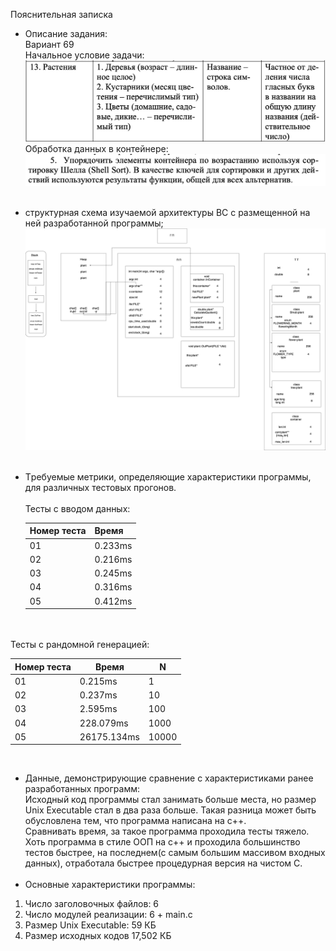 Пояснительная записка<br>
* Описание задания: <br>
  Вариант 69 <br>
  Начальное условие задачи: <br>
  ![условие](Text1.png) <br>
  Обработка данных в контейнере: <br>
  ![условие обработки](Text2.png) <br>  <br>

* структурная схема изучаемой архитектуры ВС с размещенной на ней разработанной программы; <br>
![таблица](Memory2.drawio.png)<br><br>

* Tребуемые метрики, определяющие характеристики программы, для различных тестовых прогонов. <br><br>
  Тесты с  вводом данных:

  Номер теста | Время
    ------------ | -------------
  01 | 0.233ms
  02 | 0.216ms
  03 | 0.245ms
  04 | 0.316ms
  05 | 0.412ms

<br><br>
Тесты с рандомной генерацией:

Номер теста | Время | N
------------ | ------------- | -------------
01 | 0.215ms | 1
02 | 0.237ms | 10
03 | 2.595ms | 100
04 | 228.079ms | 1000
05 | 26175.134ms | 10000
<br>

* Данные, демонстрирующие сравнение с характеристиками ранее разработанных программ: <br>
  Исходный код программы стал занимать больше места, но размер Unix Executable стал в два раза больше.
  Такая разница может быть обусловлена тем, что программа написана на с++. <br>
  Сравнивать время, за такое программа проходила тесты тяжело. Хоть программа в стиле ООП на с++
  и проходила большинство тестов быстрее, на последнем(с самым большим массивом входных данных), отработала быстрее процедурная версия на чистом С.
  <br>
  <br>
* Основные характеристики программы:  <br>
1) Число заголовочных файлов: 6 <br>
2) Число модулей реализации: 6 + main.c <br>
3) Размер Unix Executable: 59 КБ <br>
4) Размер исходных кодов 17,502 КБ <br>